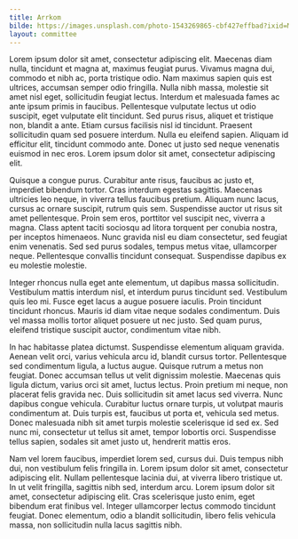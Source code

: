 ```yaml
---
title: Arrkom
bilde: https://images.unsplash.com/photo-1543269865-cbf427effbad?ixid=MnwxMjA3fDB8MHxwaG90by1wYWdlfHx8fGVufDB8fHx8&ixlib=rb-1.2.1&auto=format&fit=crop&w=1350&q=80
layout: committee
---
```

<!--StartFragment-->

Lorem ipsum dolor sit amet, consectetur adipiscing elit. Maecenas diam nulla, tincidunt et magna at, maximus feugiat purus. Vivamus magna dui, commodo et nibh ac, porta tristique odio. Nam maximus sapien quis est ultrices, accumsan semper odio fringilla. Nulla nibh massa, molestie sit amet nisl eget, sollicitudin feugiat lectus. Interdum et malesuada fames ac ante ipsum primis in faucibus. Pellentesque vulputate lectus ut odio suscipit, eget vulputate elit tincidunt. Sed purus risus, aliquet et tristique non, blandit a ante. Etiam cursus facilisis nisl id tincidunt. Praesent sollicitudin quam sed posuere interdum. Nulla eu eleifend sapien. Aliquam id efficitur elit, tincidunt commodo ante. Donec ut justo sed neque venenatis euismod in nec eros. Lorem ipsum dolor sit amet, consectetur adipiscing elit.

Quisque a congue purus. Curabitur ante risus, faucibus ac justo et, imperdiet bibendum tortor. Cras interdum egestas sagittis. Maecenas ultricies leo neque, in viverra tellus faucibus pretium. Aliquam nunc lacus, cursus ac ornare suscipit, rutrum quis sem. Suspendisse auctor ut risus sit amet pellentesque. Proin sem eros, porttitor vel suscipit nec, viverra a magna. Class aptent taciti sociosqu ad litora torquent per conubia nostra, per inceptos himenaeos. Nunc gravida nisl eu diam consectetur, sed feugiat enim venenatis. Sed sed purus sodales, tempus metus vitae, ullamcorper neque. Pellentesque convallis tincidunt consequat. Suspendisse dapibus ex eu molestie molestie.

Integer rhoncus nulla eget ante elementum, ut dapibus massa sollicitudin. Vestibulum mattis interdum nisl, et interdum purus tincidunt sed. Vestibulum quis leo mi. Fusce eget lacus a augue posuere iaculis. Proin tincidunt tincidunt rhoncus. Mauris id diam vitae neque sodales condimentum. Duis vel massa mollis tortor aliquet posuere ut nec justo. Sed quam purus, eleifend tristique suscipit auctor, condimentum vitae nibh.

In hac habitasse platea dictumst. Suspendisse elementum aliquam gravida. Aenean velit orci, varius vehicula arcu id, blandit cursus tortor. Pellentesque sed condimentum ligula, a luctus augue. Quisque rutrum a metus non feugiat. Donec accumsan tellus ut velit dignissim molestie. Maecenas quis ligula dictum, varius orci sit amet, luctus lectus. Proin pretium mi neque, non placerat felis gravida nec. Duis sollicitudin sit amet lacus sed viverra. Nunc dapibus congue vehicula. Curabitur luctus ornare turpis, ut volutpat mauris condimentum at. Duis turpis est, faucibus ut porta et, vehicula sed metus. Donec malesuada nibh sit amet turpis molestie scelerisque id sed ex. Sed nunc mi, consectetur ut tellus sit amet, tempor lobortis orci. Suspendisse tellus sapien, sodales sit amet justo ut, hendrerit mattis eros.

Nam vel lorem faucibus, imperdiet lorem sed, cursus dui. Duis tempus nibh dui, non vestibulum felis fringilla in. Lorem ipsum dolor sit amet, consectetur adipiscing elit. Nullam pellentesque lacinia dui, at viverra libero tristique ut. In ut velit fringilla, sagittis nibh sed, interdum arcu. Lorem ipsum dolor sit amet, consectetur adipiscing elit. Cras scelerisque justo enim, eget bibendum erat finibus vel. Integer ullamcorper lectus commodo tincidunt feugiat. Donec elementum, odio a blandit sollicitudin, libero felis vehicula massa, non sollicitudin nulla lacus sagittis nibh.

<!--EndFragment-->